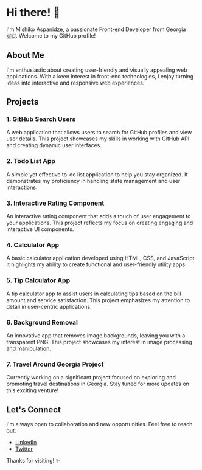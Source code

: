 # Hi there! 👋

I'm Mishiko Aspanidze, a passionate Front-end Developer from Georgia 🇬🇪. Welcome to my GitHub profile!

## About Me

I'm enthusiastic about creating user-friendly and visually appealing web applications. With a keen interest in front-end technologies, I enjoy turning ideas into interactive and responsive web experiences.

## Projects

### 1. GitHub Search Users

A web application that allows users to search for GitHub profiles and view user details. This project showcases my skills in working with GitHub API and creating dynamic user interfaces.

### 2. Todo List App

A simple yet effective to-do list application to help you stay organized. It demonstrates my proficiency in handling state management and user interactions.

### 3. Interactive Rating Component

An interactive rating component that adds a touch of user engagement to your applications. This project reflects my focus on creating engaging and interactive UI components.

### 4. Calculator App

A basic calculator application developed using HTML, CSS, and JavaScript. It highlights my ability to create functional and user-friendly utility apps.

### 5. Tip Calculator App

A tip calculator app to assist users in calculating tips based on the bill amount and service satisfaction. This project emphasizes my attention to detail in user-centric applications.

### 6. Background Removal

An innovative app that removes image backgrounds, leaving you with a transparent PNG. This project showcases my interest in image processing and manipulation.

### 7. Travel Around Georgia Project

Currently working on a significant project focused on exploring and promoting travel destinations in Georgia. Stay tuned for more updates on this exciting venture!

## Let's Connect

I'm always open to collaboration and new opportunities. Feel free to reach out:

- [LinkedIn](your-linkedin-profile-url)
- [Twitter](your-twitter-profile-url)

Thanks for visiting! ✨


[ambient_gradient_repo]: https://github-readme-stats.vercel.app/api/pin/?username=MishSoft&repo=github-readme-stats&cache_seconds=86400&theme=ambient_gradient
